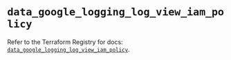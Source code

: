 # `data_google_logging_log_view_iam_policy`

Refer to the Terraform Registry for docs: [`data_google_logging_log_view_iam_policy`](https://registry.terraform.io/providers/hashicorp/google/6.36.1/docs/data-sources/logging_log_view_iam_policy).
